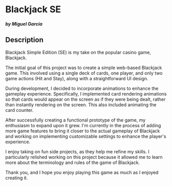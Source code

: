 # Blackjack SE
##### by Miguel Garcia

## Description
Blackjack Simple Edition (SE) is my take on the popular casino game, Blackjack.

The initial goal of this project was to create a simple web-based Blackjack game. This involved using a single deck of cards, one player, and only two game actions (Hit and Stay), along with a straightforward UI design.

During development, I decided to incorporate animations to enhance the gameplay experience. Specifically, I implemented card rendering animations so that cards would appear on the screen as if they were being dealt, rather than instantly rendering on the screen. This also included animating the card counter.

After successfully creating a functional prototype of the game, my enthusiasm to expand upon it grew. I'm currently in the process of adding more game features to bring it closer to the actual gameplay of Blackjack and working on implementing customizable settings to enhance the player's experience.

I enjoy taking on fun side projects, as they help me refine my skills. I particularly relished working on this project because it allowed me to learn more about the terminology and rules of the game of Blackjack.

Thank you, and I hope you enjoy playing this game as much as I enjoyed creating it.

